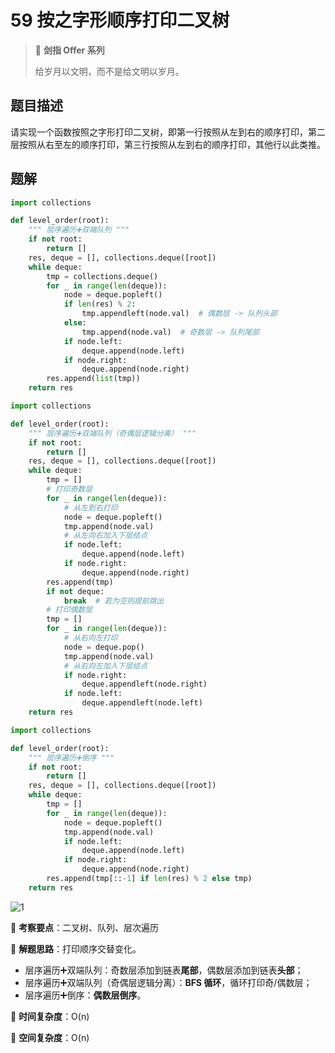 # 59 按之字形顺序打印二叉树

> 🌟 **剑指 Offer 系列**
>
> 给岁月以文明，而不是给文明以岁月。

## 题目描述

请实现一个函数按照之字形打印二叉树，即第一行按照从左到右的顺序打印，第二层按照从右至左的顺序打印，第三行按照从左到右的顺序打印，其他行以此类推。

## 题解

```python
import collections

def level_order(root):
    """ 层序遍历➕双端队列 """
    if not root:
        return []
    res, deque = [], collections.deque([root])
    while deque:
        tmp = collections.deque()
        for _ in range(len(deque)):
            node = deque.popleft()
            if len(res) % 2:
                tmp.appendleft(node.val)  # 偶数层 -> 队列头部
            else:
                tmp.append(node.val)  # 奇数层 -> 队列尾部
            if node.left:
                deque.append(node.left)
            if node.right:
                deque.append(node.right)
        res.append(list(tmp))
    return res
```

```python
import collections

def level_order(root):
    """ 层序遍历➕双端队列（奇偶层逻辑分离） """
    if not root:
        return []
    res, deque = [], collections.deque([root])
    while deque:
        tmp = []
        # 打印奇数层
        for _ in range(len(deque)):
            # 从左到右打印
            node = deque.popleft()
            tmp.append(node.val)
            # 从左向右加入下层结点
            if node.left:
                deque.append(node.left)
            if node.right:
                deque.append(node.right)
        res.append(tmp)
        if not deque:
            break  # 若为空则提前跳出
        # 打印偶数层
        tmp = []
        for _ in range(len(deque)):
            # 从右向左打印
            node = deque.pop()
            tmp.append(node.val)
            # 从右向左加入下层结点
            if node.right:
                deque.appendleft(node.right)
            if node.left:
                deque.appendleft(node.left)
    return res
```

```python
import collections

def level_order(root):
    """ 层序遍历➕倒序 """
    if not root:
        return []
    res, deque = [], collections.deque([root])
    while deque:
        tmp = []
        for _ in range(len(deque)):
            node = deque.popleft()
            tmp.append(node.val)
            if node.left:
                deque.append(node.left)
            if node.right:
                deque.append(node.right)
        res.append(tmp[::-1] if len(res) % 2 else tmp)
    return res
```

![1](https://tva1.sinaimg.cn/large/007S8ZIlly1giumdk3troj30ko0c0jtm.jpg)

🍥 **考察要点**：二叉树、队列、层次遍历

🍬 **解题思路**：打印顺序交替变化。

- 层序遍历➕双端队列：奇数层添加到链表**尾部**，偶数层添加到链表**头部**；
- 层序遍历➕双端队列（奇偶层逻辑分离）：**BFS 循环**，循环打印奇/偶数层；
- 层序遍历➕倒序：**偶数层倒序**。

🍉 **时间复杂度**：O(n)

🍭 **空间复杂度**：O(n)

